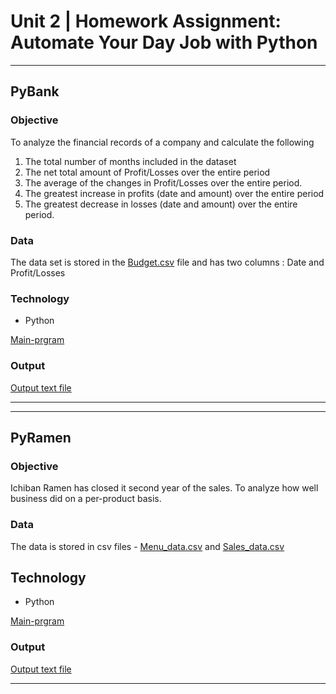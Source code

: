 # **Unit 2 | Homework Assignment: Automate Your Day Job with Python**
---
## **PyBank**

### **Objective**
To analyze the financial records of a company and calculate the following
1.  The total number of months included in the dataset
2.  The net total amount of Profit/Losses over the entire period
3. The average of the changes in Profit/Losses over the entire period.
4. The greatest increase in profits (date and amount) over the entire period
5. The greatest decrease in losses (date and amount) over the entire period.

### **Data**
The data set is stored in the [Budget.csv](PyBank/Data/budget_data.csv) file and has two columns : Date and Profit/Losses

### **Technology**
*  Python 


[Main-prgram](/PyBank/main.ipynb)

### **Output**

[Output text file ](/PyBank/output.txt)


---
---

## **PyRamen**

### **Objective**
Ichiban Ramen has closed it second year of the sales. To analyze how well  business did on a per-product basis.

### **Data**

The data is stored in csv files - [Menu_data.csv](PyRamen/Data/menu_data.csv) and [Sales_data.csv](Pyramen/Data/sales_data.csv)

## **Technology**
*  Python 

[Main-prgram](/PyRamen/main2.ipynb)

### **Output**

[Output text file ](/PyRamen/output2.txt)

---








